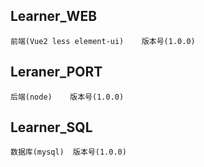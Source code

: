 ## Learner_WEB

```
前端(Vue2 less element-ui)	版本号(1.0.0)
```

## Leraner_PORT

```
后端(node)	版本号(1.0.0)
```

## Learner_SQL

```
数据库(mysql)	版本号(1.0.0)
```

